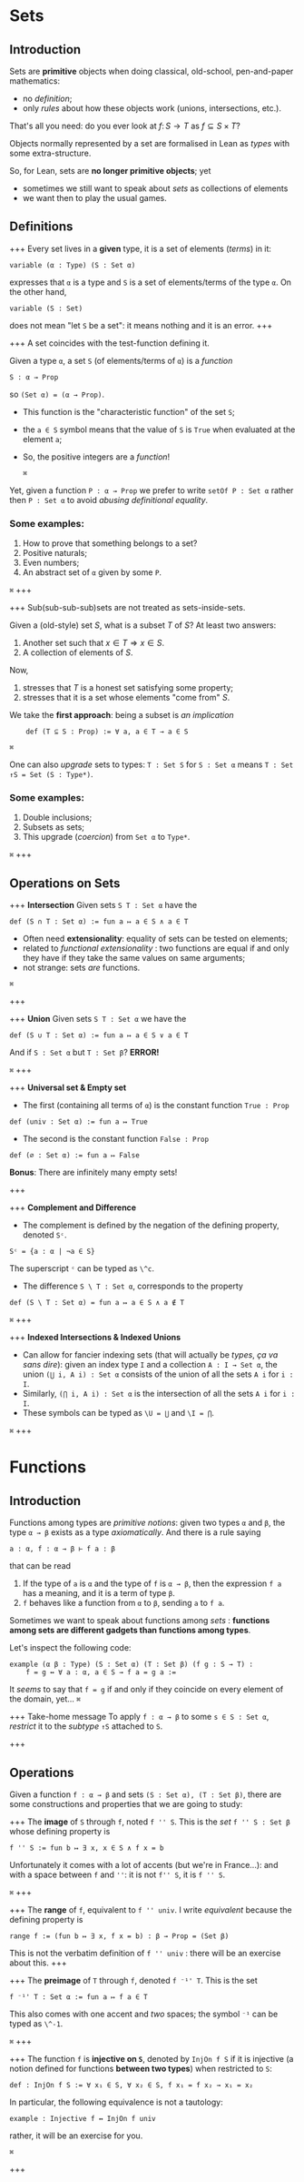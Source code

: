 # Sets

## Introduction
Sets are **primitive** objects when doing classical, old-school, pen-and-paper mathematics: 
* no *definition*;
* only *rules* about how these objects work (unions, intersections, etc.).

That's all you need: do you ever look at $f\colon S \to T$ as $f\subseteq S\times T$?

Objects normally represented by a set are formalised in Lean as *types* with some extra-structure.

So, for Lean, sets are **no longer primitive objects**; yet
* sometimes we still want to speak about *sets* as collections of elements 
* we want then to play the usual games.


## Definitions

+++ Every set lives in a **given** type, it is a set of elements (*terms*) in it:

    variable (α : Type) (S : Set α)

expresses that `α` is a type and `S` is a set of elements/terms of the type `α`. On the other hand,
```lean
variable (S : Set)
```
does not mean "let `S` be a set": it means nothing and it is an error.
+++

+++ A set coincides with the test-function defining it.

 Given a type `α`, a set `S` (of elements/terms of `α`) is a *function*
```lean
S : α → Prop
```
so `(Set α) = (α → Prop)`.

* This function is the "characteristic function" of the set `S`; 
* the `a ∈ S` symbol means that the value of `S` is `True` when evaluated  at the element `a`;
* So, the positive integers are a *function*!

    `⌘`

Yet, given a function `P : α → Prop` we prefer to write `setOf P : Set α` rather then `P : Set α` to avoid _abusing definitional equality_.

### Some examples: 
1. How to prove that something belongs to a set?
1. Positive naturals;
1. Even numbers;
1. An abstract set of `α` given by some `P`.

`⌘`
+++

+++ Sub(sub-sub-sub)sets are not treated as sets-inside-sets.

Given a (old-style) set $S$, what is a subset $T$ of $S$? At least two answers:
1. Another set such that $x\in T\Rightarrow x \in S$.
1. A collection of elements of $S$.

Now,
1. stresses that $T$ is a honest set satisfying some property;
1. stresses that it is a set whose elements "come from" $S$.

We take the **first approach**: being a subset is *an implication*
```lean
    def (T ⊆ S : Prop) := ∀ a, a ∈ T → a ∈ S
```
`⌘`

One can also _upgrade_ sets to types: `T : Set S` for `S : Set α` means `T : Set ↑S = Set (S : Type*)`.

### Some examples: 
1. Double inclusions;
1. Subsets as sets;
1. This upgrade (_coercion_) from `Set α` to `Type*`.

`⌘`
+++

## Operations on Sets
+++ **Intersection**
Given sets `S T : Set α`  have the
```lean
def (S ∩ T : Set α) := fun a ↦ a ∈ S ∧ a ∈ T
```
* Often need **extensionality**: equality of sets can be tested on elements;
* related to _functional extensionality_ : two functions are equal if and only they have if they take the same values on same arguments;
* not strange: sets *are* functions.

`⌘`

+++

+++ **Union**
Given sets `S T : Set α` we have the
```lean
def (S ∪ T : Set α) := fun a ↦ a ∈ S ∨ a ∈ T
```

And if `S : Set α` but `T : Set β`? **ERROR!**

`⌘`
+++

+++ **Universal set & Empty set**
* The first (containing all terms of `α`) is the constant function `True : Prop`
```lean
def (univ : Set α) := fun a ↦ True
```
* The second is the constant function `False : Prop`
```lean
def (∅ : Set α) := fun a ↦ False
```
**Bonus**: There are infinitely many empty sets!

+++



+++ **Complement and Difference**
* The complement is defined by the negation of the defining property, denoted `Sᶜ`.
```lean
Sᶜ = {a : α | ¬a ∈ S}
```
The superscript `ᶜ` can be typed as `\^c`.

* The difference `S \ T : Set α`, corresponds to the property
```lean
def (S \ T : Set α) = fun a ↦ a ∈ S ∧ a ∉ T
```

`⌘`
+++

+++ **Indexed Intersections & Indexed Unions**
* Can allow for fancier indexing sets (that will actually be *types*, *ça va sans dire*): given an index type `I` and a collection `A : I → Set α`, the union `(⋃ i, A i) : Set α` consists of the union of all the sets `A i` for `i : I`.
* Similarly, `(⋂ i, A i) : Set α` is the intersection of all the sets `A i` for `i : I`.
* These symbols can be typed as `\U = ⋃` and `\I = ⋂`.

`⌘`
+++

# Functions

## Introduction

Functions among types are *primitive notions*: given two types `α` and `β`, the type `α → β` exists
as a type *axiomatically*. And there is a rule saying 

    a : α, f : α → β ⊢ f a : β

that can be read
1. If the type of `a` is `α` and the type of `f` is `α → β`, then the expression `f a` has a meaning, and it is a term of type `β`.
1. `f` behaves like a function from `α` to `β`, sending `a` to `f a`.


Sometimes we want to speak about functions among *sets* : **functions among sets are different gadgets than functions among types**. 

Let's inspect the following code:
```lean
example (α β : Type) (S : Set α) (T : Set β) (f g : S → T) :
    f = g ↔ ∀ a : α, a ∈ S → f a = g a :=
```
It *seems* to say that `f = g` if and only if they coincide on every element of the domain, yet... `⌘`

+++ Take-home message
To apply `f : α → β` to some `s ∈ S : Set α`, *restrict* it to the *subtype* `↑S` attached to `S`.

+++

## Operations

Given a function `f : α → β` and sets `(S : Set α), (T : Set β)`, there are some constructions and properties that we are going to study:

+++ The **image** of `S` through `f`, noted `f '' S`.
This is the *set* `f '' S : Set β` whose defining property is
```lean
f '' S := fun b ↦ ∃ x, x ∈ S ∧ f x = b
```
Unfortunately it comes with a lot of accents (but we're in France...): and with a space between `f` and `''`: it is not `f'' S`, it is `f '' S`.



`⌘`
+++

+++ The **range** of `f`, equivalent to `f '' univ`.
I write *equivalent* because the defining property is
```lean
range f := (fun b ↦ ∃ x, f x = b) : β → Prop = (Set β)
```
This is not the verbatim definition of `f '' univ` : there will be an exercise about this.
+++

+++ The **preimage** of `T` through `f`, denoted `f ⁻¹' T`.
This is the set
```lean
f ⁻¹' T : Set α := fun a ↦ f a ∈ T
```
This also comes with one accent and _two_ spaces; the symbol `⁻¹` can be typed as `\^-1`.

`⌘`
+++

+++ The function `f` is **injective on `S`**, denoted by `InjOn f S` if it is injective (a notion defined for functions **between two types**) when restricted to `S`:
```lean
def : InjOn f S := ∀ x₁ ∈ S, ∀ x₂ ∈ S, f x₁ = f x₂ → x₁ = x₂
```

In particular, the following equivalence is not a tautology:
```lean
example : Injective f ↔ InjOn f univ
```
rather, it will be an exercise for you.

`⌘`

+++
